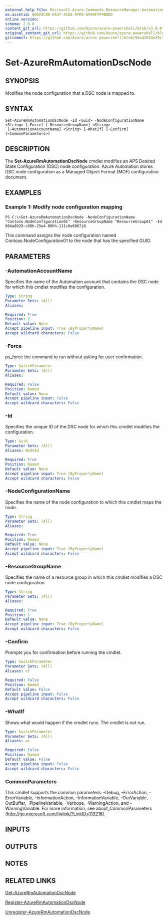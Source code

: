 ```yaml
---
external help file: Microsoft.Azure.Commands.ResourceManager.Automation.dll-Help.xml
ms.assetid: 60023C8D-EA37-41DA-97E6-AF89F7F9BADD
online version:
schema: 2.0.0
content_git_url: https://github.com/Azure/azure-powershell/blob/v3.8.0-April2017/src/ResourceManager/Automation/Commands.Automation/help/Set-AzureRmAutomationDscNode.md
original_content_git_url: https://github.com/Azure/azure-powershell/blob/v3.8.0-April2017/src/ResourceManager/Automation/Commands.Automation/help/Set-AzureRmAutomationDscNode.md
gitcommit: https://github.com/Azure/azure-powershell/blob/94e42834e29c78cafba9e3f1e99e14af92561036
---
```


# Set-AzureRmAutomationDscNode

## SYNOPSIS
Modifies the node configuration that a DSC node is mapped to.

## SYNTAX

```
Set-AzureRmAutomationDscNode -Id <Guid> -NodeConfigurationName <String> [-Force] [-ResourceGroupName] <String>
 [-AutomationAccountName] <String> [-WhatIf] [-Confirm] [<CommonParameters>]
```

## DESCRIPTION
The **Set-AzureRmAutomationDscNode** cmdlet modifies an APS Desired State Configuration (DSC) node configuration.
Azure Automation stores DSC node configuration as a Managed Object Format (MOF) configuration document.

## EXAMPLES

### Example 1: Modify node configuration mapping
```
PS C:\>Set-AzureRmAutomationDscNode -NodeConfigurationName "Contoso.NodeConfiguration01" -ResourceGroupName "ResourceGroup01" -Id 064a8929-c98b-25e4-80hh-111c8a6067j8
```

This command assigns the node configuration named Contoso.NodeConfiguration01 to the node that has the specified GUID.

## PARAMETERS

### -AutomationAccountName
Specifies the name of the Automation account that contains the DSC node for which this cmdlet modifies the configuration.

```yaml
Type: String
Parameter Sets: (All)
Aliases: 

Required: True
Position: 2
Default value: None
Accept pipeline input: True (ByPropertyName)
Accept wildcard characters: False
```

### -Force
ps_force the command to run without asking for user confirmation.

```yaml
Type: SwitchParameter
Parameter Sets: (All)
Aliases: 

Required: False
Position: Named
Default value: None
Accept pipeline input: False
Accept wildcard characters: False
```

### -Id
Specifies the unique ID of the DSC node for which this cmdlet modifies the configuration.

```yaml
Type: Guid
Parameter Sets: (All)
Aliases: NodeId

Required: True
Position: Named
Default value: None
Accept pipeline input: True (ByPropertyName)
Accept wildcard characters: False
```

### -NodeConfigurationName
Specifies the name of the node configuration to which this cmdlet maps the node.

```yaml
Type: String
Parameter Sets: (All)
Aliases: 

Required: True
Position: Named
Default value: None
Accept pipeline input: True (ByPropertyName)
Accept wildcard characters: False
```

### -ResourceGroupName
Specifies the name of a resource group in which this cmdlet modifies a DSC node configuration.

```yaml
Type: String
Parameter Sets: (All)
Aliases: 

Required: True
Position: 1
Default value: None
Accept pipeline input: True (ByPropertyName)
Accept wildcard characters: False
```

### -Confirm
Prompts you for confirmation before running the cmdlet.

```yaml
Type: SwitchParameter
Parameter Sets: (All)
Aliases: cf

Required: False
Position: Named
Default value: False
Accept pipeline input: False
Accept wildcard characters: False
```

### -WhatIf
Shows what would happen if the cmdlet runs.
The cmdlet is not run.

```yaml
Type: SwitchParameter
Parameter Sets: (All)
Aliases: wi

Required: False
Position: Named
Default value: False
Accept pipeline input: False
Accept wildcard characters: False
```

### CommonParameters
This cmdlet supports the common parameters: -Debug, -ErrorAction, -ErrorVariable, -InformationAction, -InformationVariable, -OutVariable, -OutBuffer, -PipelineVariable, -Verbose, -WarningAction, and -WarningVariable. For more information, see about_CommonParameters (http://go.microsoft.com/fwlink/?LinkID=113216).

## INPUTS

## OUTPUTS

## NOTES

## RELATED LINKS

[Get-AzureRmAutomationDscNode](./Get-AzureRmAutomationDscNode.md)

[Register-AzureRmAutomationDscNode](./Register-AzureRmAutomationDscNode.md)

[Unregister-AzureRmAutomationDscNode](./Unregister-AzureRmAutomationDscNode.md)


